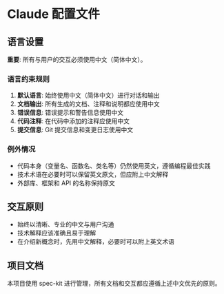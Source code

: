 # Claude 配置文件

## 语言设置

**重要**: 所有与用户的交互必须使用中文（简体中文）。

### 语言约束规则

1. **默认语言**: 始终使用中文（简体中文）进行对话和输出
2. **文档输出**: 所有生成的文档、注释和说明都应使用中文
3. **错误信息**: 错误提示和警告信息使用中文
4. **代码注释**: 在代码中添加的注释应使用中文
5. **提交信息**: Git 提交信息和变更日志使用中文

### 例外情况

- 代码本身（变量名、函数名、类名等）仍然使用英文，遵循编程最佳实践
- 技术术语在必要时可以保留英文原文，但应附上中文解释
- 外部库、框架和 API 的名称保持原文

## 交互原则

- 始终以清晰、专业的中文与用户沟通
- 技术解释应该准确且易于理解
- 在介绍新概念时，先用中文解释，必要时可以附上英文术语

## 项目文档

本项目使用 spec-kit 进行管理，所有文档和交互都应遵循上述中文优先的原则。
